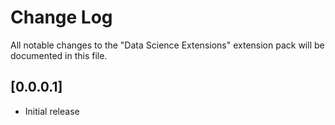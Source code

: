 # Change Log

All notable changes to the "Data Science Extensions" extension pack will be documented in this file.

## [0.0.0.1]

- Initial release
